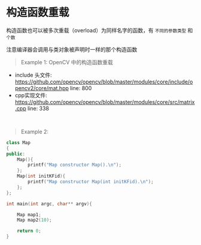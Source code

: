 

&emsp;
# 构造函数重载

构造函数也可以被多次重载（overload）为同样名字的函数，有 `不同的参数类型` 和 `个数`

注意编译器会调用与类对象被声明时一样的那个构造函数



>Example 1: OpenCV 中的构造函数重载
- include 头文件: https://github.com/opencv/opencv/blob/master/modules/core/include/opencv2/core/mat.hpp line: 800
- cpp实现文件: https://github.com/opencv/opencv/blob/master/modules/core/src/matrix.cpp line: 338


&emsp;

>Example 2: 
```c++
class Map
{
public:
    Map(){
        printf("Map constructor Map().\n");
    };
    Map(int initKFid){
        printf("Map constructor Map(int initKFid).\n");
    };
};

int main(int argc, char** argv){

    Map map1;
    Map map2(10);

    return 0;
}
```            

